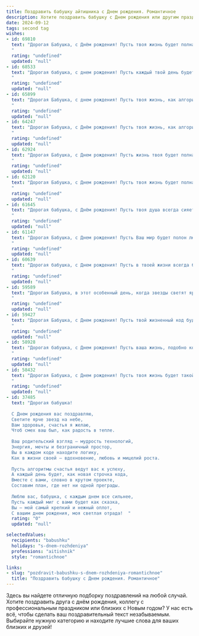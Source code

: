 ```yaml
---
title: Поздравить бабушку айтишника c Днем рождения. Романтичное
description: Хотите поздравить бабушку c Днем рождения или другим праздником? Наш ИИ создаст незабываемое поздравление, а вы обязательно выделитесь среди других.  
date: 2024-09-12
tags: second tag
wishes:
- id: 69810
  text: "Дорогая Бабушка, с Днём рождения! Пусть твоя жизнь будет полна ярких моментов, как код, написанный с любовью, пусть каждый день приносит новые открытия, как новый алгоритм, и пусть твой жизненный путь будет лёгким, как сервер без перебоев!
  "
  rating: "undefined"
  updated: "null"
- id: 68533
  text: "Дорогая бабушка, с днем рождения! Пусть каждый твой день будет наполнен такой же любовью и теплом, которые ты неизменно даришь нам. Ты - источник мудрости и нежности, ты - наша опора и вдохновение. Пусть твоя жизнь будет яркой и счастливой, как твои глаза, которые светятся радостью.
  "
  rating: "undefined"
  updated: "null"
- id: 65899
  text: "Дорогая Бабушка, с днем рождения! Пусть твоя жизнь, как алгоритм любви, будет наполнена бесконечным потоком нежности, радости и счастья. Каждый день пусть будет как новый, интересный проект, полный вдохновения и новых открытий.
  "
  rating: "undefined"
  updated: "null"
- id: 64247
  text: "Дорогая Бабушка, с Днём рождения! Пусть твоя жизнь, как алгоритм, будет безупречно отлаженной, а каждый день – это новая, увлекательная задача, которую ты с лёгкостью решаешь. Я очень люблю тебя и желаю тебе крепкого здоровья, оптимизма, ярких красок и бесконечного потока позитивных эмоций!
  "
  rating: "undefined"
  updated: "null"
- id: 62924
  text: "Дорогая Бабушка, с Днем рождения! Пусть жизнь твоя будет полна ярких красок, как код, написанный с любовью, и пусть каждый день приносит тебе новые открытия, как в мире IT, так и в мире твоего сердца.  💕
  "
  rating: "undefined"
  updated: "null"
- id: 62120
  text: "Дорогая Бабушка, с Днем рождения! Пусть твоя жизнь будет полна ярких красок, как код, написанный с любовью, пусть здоровье будет крепким, как алгоритм без ошибок, а счастье - безграничным, как интернет.  Люблю тебя больше всех на свете!
  "
  rating: "undefined"
  updated: "null"
- id: 61645
  text: "Дорогая бабушка, с Днём рождения! Пусть твоя душа всегда сияет, как самый яркий код, а любовь к близким будет самым мощным алгоритмом твоего счастья!
  "
  rating: "undefined"
  updated: "null"
- id: 61147
  text: "Дорогая Бабушка, с Днем рождения! Пусть Ваш мир будет полон любви и тепла, как строчки кода, написанные с заботой. Желаю Вам ярких красок, как пиксели на мониторе, и чтобы каждый день был таким же прекрасным, как самая удачная программа.
  "
  rating: "undefined"
  updated: "null"
- id: 60639
  text: "Дорогая бабушка, с Днем рождения! Пусть в твоей жизни всегда будет место для радости, тепла и нежности, как в далекие времена, когда я был маленьким, и ты всегда была рядом. Желаю тебе доброго здоровья, сияющих глаз и вечного оптимизма. Твоя любовь – лучшая поддержка в моей работе айтишника, а твои мудрые советы – компас в моем цифровом мире.
  "
  rating: "undefined"
  updated: "null"
- id: 59589
  text: "Дорогая Бабушка, в этот особенный день, когда звезды светят ярче, а небо окрашивается в цвета радуги, я хочу поздравить тебя с Днем рождения! Пусть твоя душа, такая же мудрая и светлая, как твоё сердце, будет наполнена радостью и любовью. Ты – моя опора, мой источник вдохновения, моя самая близкая подруга. Пусть твоя жизнь, подобно прекрасному алгоритму, будет наполнена гармонией и удачей! С любовью, твой (твоя)  (имя).
  "
  rating: "undefined"
  updated: "null"
- id: 59427
  text: "Дорогая Бабушка, с Днем рождения! Пусть твой жизненный код будет всегда чист от ошибок, а сердце – переполнено любовью и радостью. Пусть твой мир будет безопасен  от багов, а каждый день – это новый успешный проект. Счастья, здоровья и бесконечной любви!
  "
  rating: "undefined"
  updated: "null"
- id: 58928
  text: "Дорогая бабушка, с Днем рождения! Пусть ваша жизнь, подобно коду, будет полна гармонии и элегантных решений. Пусть каждый новый день приносит вам радость, как удачная компиляция, и пусть ваша душа всегда будет  заполнена любовью – самым ценным алгоритмом в мире.
  "
  rating: "undefined"
  updated: "null"
- id: 58432
  text: "Дорогая Бабушка, с Днем рождения! Пусть твоя жизнь будет такой же яркой и хаотичной, как код самой сложной программы, а любовь близких - бесконечным потоком положительных отзывов, подтверждающих твой талант создавать уют, тепло и счастье.
  "
  rating: "undefined"
  updated: "null"
- id: 37485
  text: "Дорогая бабушка!
  
  С Днем рождения вас поздравляю,
  Светите ярче звезд на небе,
  Вам здоровья, счастья я желаю,
  Чтоб смех ваш был, как радость в тепле.
  
  Ваш родительский взгляд — мудрость технологий,
  Энергия, мечты и безграничный простор,
  Вы в каждом коде находите логику,
  Как в жизни своей — вдохновение, любовь и мицелий роста.
  
  Пусть алгоритмы счастья ведут вас к успеху,
  А каждый день будет, как новая строчка кода,
  Вместе с вами, словно в крутом проекте,
  Составим план, где нет ни одной преграды.
  
  Люблю вас, бабушка, с каждым днем все сильнее,
  Пусть каждый миг с вами будет как сказка,
  Вы — мой самый крепкий и нежный оплот,
  С вашим днем рождения, моя светлая отрада!  "
  rating: "0"
  updated: "null"

selectedValues:
  recipients: "babushku"
  holidays: "s-dnem-rozhdeniya"
  professions: "aitishnik"
  style: "romantichnoe"

links:
- slug: "pozdravit-babushku-s-dnem-rozhdeniya-romantichnoe"
  title: "Поздравить бабушку c Днем рождения. Романтичное"
---
```


Здесь вы найдете отличную подборку поздравлений на любой случай. 
Хотите поздравить друга с днём рождения, коллегу с профессиональным праздником или близких с Новым годом? У нас есть всё, чтобы сделать ваш поздравительный текст незабываемым. Выбирайте нужную категорию и находите лучшие слова для ваших близких и друзей!
